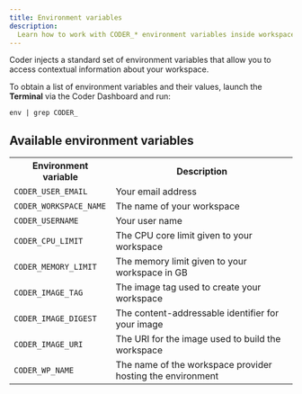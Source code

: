 ```yaml
---
title: Environment variables
description:
  Learn how to work with CODER_* environment variables inside workspaces
---
```


Coder injects a standard set of environment variables that allow you to access
contextual information about your workspace.

To obtain a list of environment variables and their values, launch the
**Terminal** via the Coder Dashboard and run:

```console
env | grep CODER_
```

## Available environment variables

<table>
    <tr>
        <th>Environment variable</th>
        <th>Description</th>
    </tr>
    <tr>
        <td><code>CODER_USER_EMAIL</code></td>
        <td>Your email address</td>
    </tr>
    <tr>
        <td><code>CODER_WORKSPACE_NAME</code></td>
        <td>The name of your workspace</td>
    </tr>
    <tr>
        <td><code>CODER_USERNAME</code></td>
        <td>Your user name</td>
    </tr>
    <tr>
        <td><code>CODER_CPU_LIMIT</code></td>
        <td>The CPU core limit given to your workspace</td>
    </tr>
    <tr>
        <td><code>CODER_MEMORY_LIMIT</code></td>
        <td>The memory limit given to your workspace in GB</td>
    </tr>
    <tr>
        <td><code>CODER_IMAGE_TAG</code></td>
        <td>The image tag used to create your workspace</td>
    </tr>
    <tr>
        <td><code>CODER_IMAGE_DIGEST</code></td>
        <td>The content-addressable identifier for your image</td>
    </tr>
    <tr>
        <td><code>CODER_IMAGE_URI</code></td>
        <td>The URI for the image used to build the workspace</td>
    </tr>
    <tr>
        <td><code>CODER_WP_NAME</code></td>
        <td>The name of the workspace provider hosting the environment</td>
    </tr>
</table>
